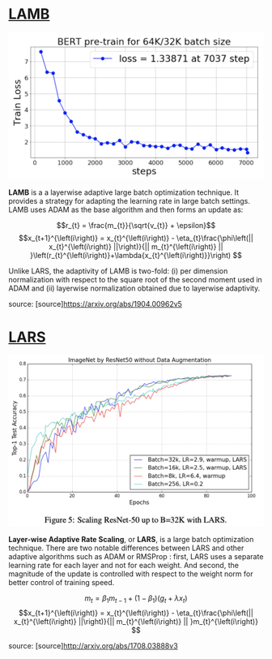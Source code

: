 # [LAMB](https://paperswithcode.com/method/lamb)
![](./img/Screen_Shot_2020-05-30_at_2.23.32_PM.png)

**LAMB** is a a layerwise adaptive large batch optimization technique. It provides a strategy for adapting the learning rate in large batch settings. LAMB uses ADAM as the base algorithm and then forms an update as:

$$r_{t} = \frac{m_{t}}{\sqrt{v_{t}} + \epsilon}$$
$$x_{t+1}^{\left(i\right)} = x_{t}^{\left(i\right)}  - \eta_{t}\frac{\phi\left(|| x_{t}^{\left(i\right)} ||\right)}{|| m_{t}^{\left(i\right)} || }\left(r_{t}^{\left(i\right)}+\lambda{x_{t}^{\left(i\right)}}\right) $$

Unlike LARS, the adaptivity of LAMB is two-fold: (i) per dimension normalization with respect to the square root of the second moment used in ADAM and (ii) layerwise normalization obtained due to layerwise adaptivity.

source: [source]https://arxiv.org/abs/1904.00962v5
# [LARS](https://paperswithcode.com/method/lars)
![](./img/Screen_Shot_2020-05-30_at_2.38.53_PM.png)

**Layer-wise Adaptive Rate Scaling**, or **LARS**, is a large batch optimization technique.  There are two notable differences between LARS and other adaptive algorithms such as ADAM or RMSProp : first, LARS uses a separate learning rate for each layer and not for each weight. And second, the magnitude of the update is controlled with respect to the weight norm for better control of training speed.

$$m_{t} = \beta_{1}m_{t-1} + \left(1-\beta_{1}\right)\left(g_{t} + \lambda{x_{t}}\right)$$
$$x_{t+1}^{\left(i\right)} = x_{t}^{\left(i\right)}  - \eta_{t}\frac{\phi\left(|| x_{t}^{\left(i\right)} ||\right)}{|| m_{t}^{\left(i\right)} || }m_{t}^{\left(i\right)} $$

source: [source]http://arxiv.org/abs/1708.03888v3
